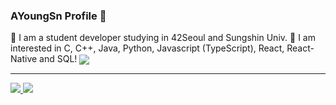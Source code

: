 ### AYoungSn Profile 👋

<!--
**AYoungSn/AYoungSn** is a ✨ _special_ ✨ repository because its `README.md` (this file) appears on your GitHub profile.
-->

<!--
Here are some ideas to get you started:

- 🔭 I’m currently working on ...
- 🌱 I’m currently learning ...
- 👯 I’m looking to collaborate on ...
- 🤔 I’m looking for help with ...
- 💬 Ask me about ...
- 📫 How to reach me: ...
- 😄 Pronouns: ...
- ⚡ Fun fact: ...
-->

🌱 I am a student developer studying in 42Seoul and Sungshin Univ.
🙈 I am interested in C, C++, Java, Python, Javascript (TypeScript), React, React-Native and SQL!
<img align="center" src="https://badge42.herokuapp.com/api/stats/yoahn?privacyEmail=true" />

----

<a href="https://github.com/anuraghazra/github-readme-stats">
         <img src="https://github-readme-stats.vercel.app/api?username=AYoungSn&show_icons=true&theme=merko" />
</a>
<a href="https://github.com/anuraghazra/github-readme-stats">
         <img src="https://github-readme-stats.vercel.app/api/top-langs/?username=AYoungSn&layout=compact&theme=merko&langs_count=8" />
</a>

